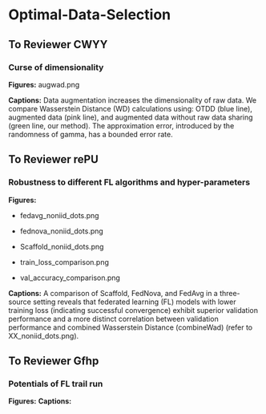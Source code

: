 # Optimal-Data-Selection

## To Reviewer CWYY
### Curse of dimensionality 

**Figures:** augwad.png 

**Captions:** Data augmentation increases the dimensionality of raw data. We compare Wasserstein Distance (WD) calculations using: OTDD (blue line), augmented data (pink line), and augmented data without raw data sharing (green line, our method). The approximation error, introduced by the randomness of gamma, has a bounded error rate.

## To Reviewer rePU

### Robustness to different FL algorithms and hyper-parameters

**Figures:** 

* fedavg_noniid_dots.png

* fednova_noniid_dots.png

* Scaffold_noniid_dots.png

* train_loss_comparison.png

* val_accuracy_comparison.png

**Captions:** A comparison of Scaffold, FedNova, and FedAvg in a three-source setting reveals that federated learning (FL) models with lower training loss (indicating successful convergence) exhibit superior validation performance and a more distinct correlation between validation performance and combined Wasserstein Distance (combineWad) (refer to XX_noniid_dots.png).

## To Reviewer Gfhp

### Potentials of FL trail run
**Figures:** 
**Captions:**
